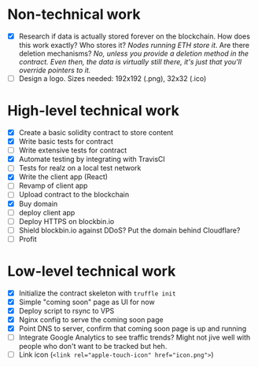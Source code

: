 # Non-technical work
- [x] Research if data is actually stored forever on the blockchain. How does this work exactly? Who stores it? _Nodes running ETH store it_. Are there deletion mechanisms? _No, unless you provide a deletion method in the contract. Even then, the data is virtually still there, it's just that you'll override pointers to it._
- [ ] Design a logo. Sizes needed: 192x192 (.png), 32x32 (.ico)

# High-level technical work
- [x] Create a basic solidity contract to store content
- [x] Write basic tests for contract
- [ ] Write extensive tests for contract
- [x] Automate testing by integrating with TravisCI
- [ ] Tests for realz on a local test network
- [x] Write the client app (React)
- [ ] Revamp of client app
- [ ] Upload contract to the blockchain
- [x] Buy domain
- [ ] deploy client app
- [ ] Deploy HTTPS on blockbin.io
- [ ] Shield blockbin.io against DDoS? Put the domain behind Cloudflare?
- [ ] Profit

# Low-level technical work
- [x] Initialize the contract skeleton with `truffle init`
- [x] Simple "coming soon" page as UI for now
- [x] Deploy script to rsync to VPS
- [x] Nginx config to serve the coming soon page
- [x] Point DNS to server, confirm that coming soon page is up and running
- [ ] Integrate Google Analytics to see traffic trends? Might not jive well with people who don't want to be tracked but heh.
- [ ] Link icon (`<link rel="apple-touch-icon" href="icon.png">`)
